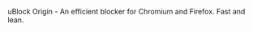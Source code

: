 uBlock Origin - An efficient blocker for Chromium and Firefox. Fast and <span title=slim>lean</span>.